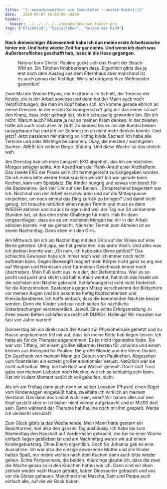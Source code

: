 ```yaml
---
title:  "{::nomarkdown}Hirn wie Emmentaler – unsere Woche{:/}"
date:   2019-07-07 10:00:00 +0200
header:
  teaser: ../../../../../images/beachwm_teaser.png
tags: ["Kleinkind", "Sozialleben", "Reisen mit Kind"]
---
```


**Nach dreiwöchiger Abwesenheit habe ich nun meine erste Arbeitswoche hinter mir. Und hatte wieder Zeit für gar nichts. Und wenn ich doch was Außerberufliches geschafft hab, isses in die Hose gegangen.**

<figure>
  <img src="../../../../../images/beachwm.png" alt="">
  <figcaption>Natural born Chiller: Pauline guckt sich das Finale der Beach-WM an. Ein Tütchen Knabberkram dazu. Eigentlich gibts das ja erst nach dem Auszug aus dem Elternhaus aber manchmal ist es auch genau das Richtige. Wir sind übrigens Vize-Weltmeister geworden!</figcaption>
</figure>

Zwei Mal die Woche Physio, ein Arzttermin im Schnitt, die Termine der Kinder, die in der Arbeit sowieso und dann hat der Mann auch noch Verpflichtungen, die man im Kopf haben soll. Ich komme gerade ehrlich an meine Grenzen. In der ersten Schwangerschaft ging mir das immer so auf den Kranz, dass jeder gefragt hat, ob ich schusselig geworden bin. Bin ich nicht. Warum auch? Musste ja nur an meinen Kram denken. In der zweiten hatte ich auch noch alles im Griff. Zumindest bis es mir die Bandscheiben rausgehauen hat und ich vor Schmerzen eh nicht mehr denken konnte. Und jetzt? Jetzt passieren mir ständig so richtig blöde Sachen! Ich habe alle Termine und alles Wichtige beisammen. Okay, die meisten / wichtigsten Sachen. ABER: Ich verliere Dinge. Ständig. Und diese Woche tat das ehrlich weh.

Am Dienstag hab ich mein Langzeit-EKG abgeholt, das ich am nächsten Morgen anlegen sollte. Am Abend kam der Panik-Anruf einer Arzthelferin. Das zweite EKG der Praxis sei nicht termingerecht zurückgegeben worden. Ob ich meins bitte wieder herausrücken würde? Ich war gerade beim Kochen, kam vom Spielplatz. Die Kinder hungrig und sowas von bereit für die Badewanne. Seit vier Uhr auf den Beinen… Entsprechend begeistert war ich. Nochmal von der Arbeit verschwinden und auf die Mittagspause verzichten, um noch einmal das Ding zurück zu bringen? Und damit nicht genug. Ich brauche natürlich einen neuen Termin und muss es dann WIEDER abholen und zurück bringen und weil der Tag nur 24 verdammte Stunden hat, ist das eine echte Challenge für mich. Hab ihr dann vorgeschlagen, dass sie es am nächsten Morgen bei mir in der Arbeit abholen könnte. Hat sie gemacht. Nächster Termin zum Abholen ist an einem Nachmittag. Dann eben mit den Girls.

Am Mittwoch bin ich am Nachmittag mit den Girls auf der Wiese auf eine Biene getreten. Und japp, sie hat gestochen, das arme Viech. Und alles was ich denken konnte war: „Oh nein, ich habe eine Biene getötet!“ Das schlechte Gewissen habe ich immer noch weil ich immer noch nicht auftreten kann. Gegen Bienengift reagiert mein Körper nicht ganz so arg wie auf Wespen und Hornissen aber für meinen Geschmack immer noch übertrieben. Mein Fuß sieht aus, wie der, der Elefantenfrau. Weil es so pocht und juckt und sticht und halt einfach wehtut, hat mich das Insekt um die nächsten drei Nächte gebracht. Schlafmangel ist echt nicht förderlich für die Konzentration. Spätestens gegen Mittag verschwimmt der Bildschirm vor meinen Augen und ich bekomme heftig Kopfschmerzen und Kreislaufprobleme. Ich hoffe einfach, dass die kommenden Nächste besser werden. Denn die Kinder sind nur noch selten für nächtliche Unterbrechungen verantwortlich. Jawoll. Eine echte Erfolgsmeldung. In ihren neuen Betten schlafen sie recht oft DURCH. Halleluja! Wir mussten nur fast vier Jahre warten!

Donnerstag bin ich direkt nach der Arbeit zur Physiotherapie gehetzt und zu Hause angekommen fiel mir auf, dass ich meine Kette hab liegen lassen. Ich hatte sie für die Therapie abgenommen. Es ist nicht irgendeine Kette. Sie war von Tiffany, mit einem großen silbernen Herzen für Johanna und einem kleinen aus Roségold für Pauline. Die große Blonde und die kleine Dunkle. Ein Geschenk von meinem Mann zur Geburt vom Paulinchen. Abgesehen vom finanziellen ein extrem großer emotionaler Verlust. Natürlich war sie nicht auffindbar. Weg. Ich hab Rotz und Wasser geheult. Doch statt Trost gabs von meinem Liebsten noch Mecker, wie ich so schludrig sein kann. Hat mir in dem Moment natürlich voll geholfen, nicht.

Als ich am Freitag dann auch noch an selber Location (Physio) einen Bügel vom Kinderwagen eingebüßt habe, zweifelte ich wirklich an meinem Verstand. Das dann doch nicht wahr sein, oder?  Wir haben alles auf den Kopf gestellt aber er ist bisher nicht wieder aufgetaucht und er MUSS dort sein. Denn während der Therapie hat Pauline noch mit ihm gespielt. Werde ich vielleicht verrückt? 

Zum Glück gibt’s ja das Wochenende. Mein Mann hatte gestern ein Beachturnier, war also den ganzen Tag aushäusig. Ich habe bis zum Nachmittag den Haushalt auf Vordermann gebracht, der bei so einer Woche einfach liegen geblieben ist und am Nachmittag waren wir auf einem Kindergeburtstag. Ohne Eltern eigentlich. Doch für Johanna gab es eine Ausnahme. Ich war also die einzige anwesende Mutter und alle Kinder hatten Spaß, nur meine wollten nach dem Kuchen dann auch bitte wieder gehen. Echte Partyanimals, die beiden. Allerdings glaube ich, dass die zwei die Woche genau so in den Knochen hatten wie ich. Dann sind wir eben zeitnah wieder nach Hause getrabt, haben Dinosaurier gebastelt und uns vor die Glotze gehauen. Manchmal sind Mascha, Sam und Peppa auch einfach alle, auf die wir Bock haben. 
  











 















 












   







































